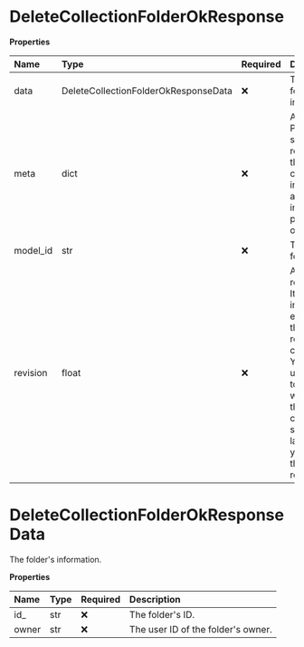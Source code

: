 # DeleteCollectionFolderOkResponse

**Properties**

| Name     | Type                                 | Required | Description                                                                                                                                                                         |
| :------- | :----------------------------------- | :------- | :---------------------------------------------------------------------------------------------------------------------------------------------------------------------------------- |
| data     | DeleteCollectionFolderOkResponseData | ❌       | The folder's information.                                                                                                                                                           |
| meta     | dict                                 | ❌       | A Postman-specific response that contains information about the internal performed operation.                                                                                       |
| model_id | str                                  | ❌       | The folder's ID.                                                                                                                                                                    |
| revision | float                                | ❌       | An internal revision ID. Its value increments each time the resource changes. You can use this ID to track whether there were changes since the last time you fetched the resource. |

# DeleteCollectionFolderOkResponseData

The folder's information.

**Properties**

| Name  | Type | Required | Description                        |
| :---- | :--- | :------- | :--------------------------------- |
| id\_  | str  | ❌       | The folder's ID.                   |
| owner | str  | ❌       | The user ID of the folder's owner. |
